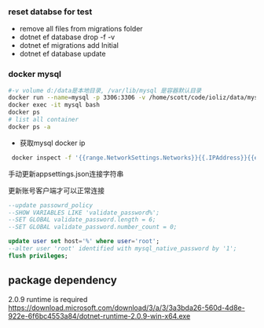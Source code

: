### reset databse for test

* remove all files from migrations folder
* dotnet ef database drop -f -v
* dotnet ef migrations add Initial
* dotnet ef database update

### docker mysql

```bash
#-v volume d:/data是本地目录, /var/lib/mysql 是容器默认目录
docker run --name=mysql -p 3306:3306 -v /home/scott/code/ioliz/data/mysql:/var/lib/mysql -e MYSQL_ROOT_PASSWORD=1 -d mysql/mysql-server
docker exec -it mysql bash
docker ps
# list all container
docker ps -a
```
- 获取mysql docker ip

``` bash
 docker inspect -f '{{range.NetworkSettings.Networks}}{{.IPAddress}}{{end}}' mysql
```
手动更新appsettings.json连接字符串


更新账号客户端才可以正常连接

```sql
--update passowrd_policy
--SHOW VARIABLES LIKE 'validate_password%';
--SET GLOBAL validate_password.length = 6;
--SET GLOBAL validate_password.number_count = 0;

update user set host='%' where user='root';
--alter user 'root' identified with mysql_native_password by '1';
flush privileges;
```
## package dependency
2.0.9 runtime is required
https://download.microsoft.com/download/3/a/3/3a3bda26-560d-4d8e-922e-6f6bc4553a84/dotnet-runtime-2.0.9-win-x64.exe